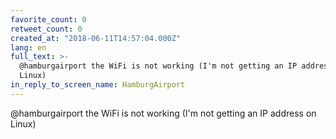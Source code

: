```yaml
---
favorite_count: 0
retweet_count: 0
created_at: "2018-06-11T14:57:04.000Z"
lang: en
full_text: >-
  @hamburgairport the WiFi is not working (I'm not getting an IP address on
  Linux)
in_reply_to_screen_name: HamburgAirport
---
```


@hamburgairport the WiFi is not working (I'm not getting an IP address on Linux)
